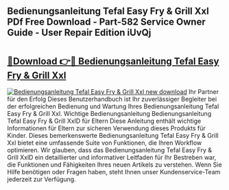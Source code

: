 ## Bedienungsanleitung Tefal Easy Fry & Grill Xxl PDf Free Download - Part-582 Service Owner Guide - User Repair Edition iUvQj

# <h2><a href="http://df4dkt.blite.top/?on=Bedienungsanleitung+Tefal+Easy+Fry+%26+Grill+Xxl">🔗Download 👉🔴 Bedienungsanleitung Tefal Easy Fry & Grill Xxl</a></h2>

[![Bedienungsanleitung Tefal Easy Fry & Grill Xxl new download](https://i.imgur.com/lujVjoI.png)](http://df4dkt.blite.top/?on=Bedienungsanleitung+Tefal+Easy+Fry+%26+Grill+Xxl)
Ihr Partner für den Erfolg Dieses Benutzerhandbuch ist Ihr zuverlässiger Begleiter bei der erfolgreichen Bedienung und Wartung Ihres Bedienungsanleitung Tefal Easy Fry & Grill Xxl. Wichtige Bedienungsanleitung Bedienungsanleitung Tefal Easy Fry & Grill XxlD für Eltern Diese Anleitung enthält wichtige Informationen für Eltern zur sicheren Verwendung dieses Produkts für Kinder. Dieses bemerkenswerte Bedienungsanleitung Tefal Easy Fry & Grill Xxl bietet eine umfassende Suite von Funktionen, die Ihren Workflow optimieren. Wir glauben, dass das Bedienungsanleitung Tefal Easy Fry & Grill XxlD ein detaillierter und informativer Leitfaden für Ihr Bestreben war, die Funktionen und Fähigkeiten Ihres neuen Artikels zu verstehen. Wenn Sie Hilfe benötigen oder Fragen haben, steht Ihnen unser Kundenservice-Team jederzeit zur Verfügung.
